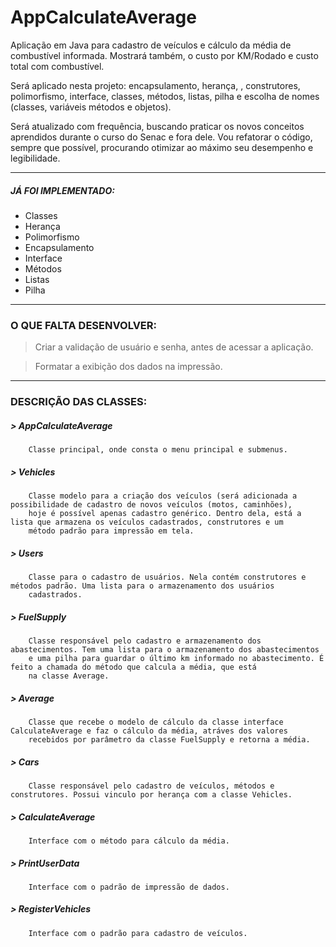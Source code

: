 # **AppCalculateAverage**
Aplicação em Java para cadastro de veículos e cálculo da média de combustível informada. Mostrará também, o custo por KM/Rodado e custo total com combustível.

Será aplicado nesta projeto: encapsulamento, herança, , construtores, polimorfismo, interface, classes, métodos, listas, pilha e escolha de nomes (classes, variáveis métodos e objetos).

Será atualizado com frequência, buscando praticar os novos conceitos aprendidos durante o curso do Senac e fora dele.
Vou refatorar o código, sempre que possível, procurando otimizar ao máximo seu desempenho e legibilidade.

--------------------
##### JÁ FOI IMPLEMENTADO:
- Classes
- Herança
- Polimorfismo
- Encapsulamento
- Interface
- Métodos
- Listas
- Pilha
-------------------
### O QUE FALTA DESENVOLVER:
> Criar a validação de usuário e senha, antes de acessar a aplicação.

> Formatar a exibição dos dados na impressão.

-------------------
### **DESCRIÇÃO DAS CLASSES:**

##### > AppCalculateAverage
        Classe principal, onde consta o menu principal e submenus.
##### > Vehicles
        Classe modelo para a criação dos veículos (será adicionada a possibilidade de cadastro de novos veículos (motos, caminhões), 
        hoje é possível apenas cadastro genérico. Dentro dela, está a lista que armazena os veículos cadastrados, construtores e um 
        método padrão para impressão em tela.
##### > Users
        Classe para o cadastro de usuários. Nela contém construtores e métodos padrão. Uma lista para o armazenamento dos usuários 
        cadastrados. 
##### > FuelSupply
        Classe responsável pelo cadastro e armazenamento dos abastecimentos. Tem uma lista para o armazenamento dos abastecimentos
        e uma pilha para guardar o último km informado no abastecimento. É feito a chamada do método que calcula a média, que está
        na classe Average.
##### > Average
        Classe que recebe o modelo de cálculo da classe interface CalculateAverage e faz o cálculo da média, atráves dos valores 
        recebidos por parâmetro da classe FuelSupply e retorna a média.
##### > Cars
        Classe responsável pelo cadastro de veículos, métodos e construtores. Possui vinculo por herança com a classe Vehicles.
##### > CalculateAverage
        Interface com o método para cálculo da média.
##### > PrintUserData
        Interface com o padrão de impressão de dados.
##### > RegisterVehicles
        Interface com o padrão para cadastro de veículos.
        
